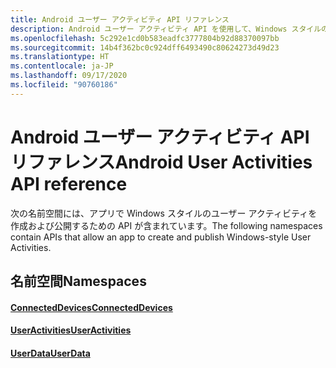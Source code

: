 ```yaml
---
title: Android ユーザー アクティビティ API リファレンス
description: Android ユーザー アクティビティ API を使用して、Windows スタイルのユーザー アクティビティを作成および発行します。
ms.openlocfilehash: 5c292e1cd0b583eadfc3777804b92d88370097bb
ms.sourcegitcommit: 14b4f362bc0c924dff6493490c80624273d49d23
ms.translationtype: HT
ms.contentlocale: ja-JP
ms.lasthandoff: 09/17/2020
ms.locfileid: "90760186"
---
```

# <a name="android-user-activities-api-reference"></a><span data-ttu-id="379fe-103">Android ユーザー アクティビティ API リファレンス</span><span class="sxs-lookup"><span data-stu-id="379fe-103">Android User Activities API reference</span></span>

<span data-ttu-id="379fe-104">次の名前空間には、アプリで Windows スタイルのユーザー アクティビティを作成および公開するための API が含まれています。</span><span class="sxs-lookup"><span data-stu-id="379fe-104">The following namespaces contain APIs that allow an app to create and publish Windows-style User Activities.</span></span>

## <a name="namespaces"></a><span data-ttu-id="379fe-105">名前空間</span><span class="sxs-lookup"><span data-stu-id="379fe-105">Namespaces</span></span>

#### <a name="connecteddevices"></a>[<span data-ttu-id="379fe-106">ConnectedDevices</span><span class="sxs-lookup"><span data-stu-id="379fe-106">ConnectedDevices</span></span>](https://docs.microsoft.com/java/api/com.microsoft.connecteddevices)
#### <a name="useractivities"></a>[<span data-ttu-id="379fe-107">UserActivities</span><span class="sxs-lookup"><span data-stu-id="379fe-107">UserActivities</span></span>](https://docs.microsoft.com/java/api/com.microsoft.connecteddevices.userdata.useractivities)
#### <a name="userdata"></a>[<span data-ttu-id="379fe-108">UserData</span><span class="sxs-lookup"><span data-stu-id="379fe-108">UserData</span></span>](https://docs.microsoft.com/java/api/com.microsoft.connecteddevices.userdata)